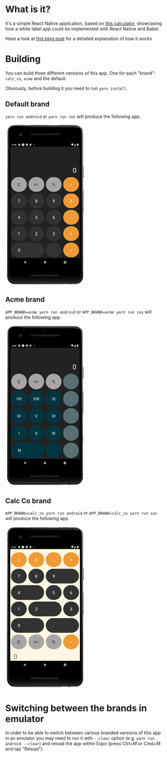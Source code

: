 # What is it?

It's a simple React Native application, based on [this calculator](https://github.com/ReactNativeSchool/react-native-calculator), showcasing how a white label app could be implemented with React Native and Babel.

Have a look at [this blog post](https://medium.com/@jaroslaw.marek/white-label-mobile-app-with-react-native-and-babel-490363ec59) for a detailed explanation of how it works.

# Building

You can build three different versions of this app. One for each "brand": `calc_co`, `acme` and the default.

Obviously, before building it you need to run `yarn install`.

## Default brand

`yarn run android` or `yarn run ios` will produce the following app.

![Default branded app screenshot](docs/img/default.png)

## Acme brand

`APP_BRAND=acme yarn run android` or `APP_BRAND=acme yarn run ios` will produce the following app.

![Acme branded app screenshot](docs/img/acme.png)

## Calc Co brand

`APP_BRAND=calc_co yarn run android` or `APP_BRAND=calc_co yarn run ios` will produce the following app.

![Calc_co branded app screenshot](docs/img/calc_co.png)

# Switching between the brands in emulator

In order to be able to switch between various branded versions of this app in an emulator you may need to run it with `--clear` option (e.g. `yarn run android --clear`) and reload the app within Expo (press Ctrl+M or Cmd+M and tap "Reload").